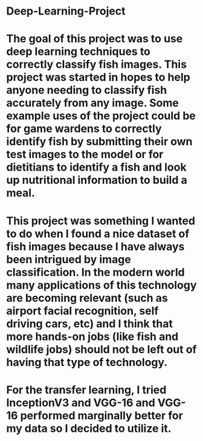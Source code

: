 # Deep-Learning-Project

# The goal of this project was to use deep learning techniques to correctly classify fish images.  This project was started in hopes to help anyone needing to classify fish accurately from any image. Some example uses of the project could be for game wardens to correctly identify fish by submitting their own test images to the model or for dietitians to identify a fish and look up nutritional information to build a meal.

# This project was something I wanted to do when I found a nice dataset of fish images because I have always been intrigued by image classification.  In the modern world many applications of this technology are becoming relevant (such as airport facial recognition, self driving cars, etc) and I think that more hands-on jobs (like fish and wildlife jobs) should not be left out of having that type of technology.

# For the transfer learning, I tried InceptionV3 and VGG-16 and VGG-16 performed marginally better for my data so I decided to utilize it. 

